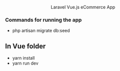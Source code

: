<p align="center">
    Laravel Vue.js eCommerce App
</p>

### Commands for running the app
- php artisan migrate db:seed

## In Vue folder
- yarn install
- yarn run dev
